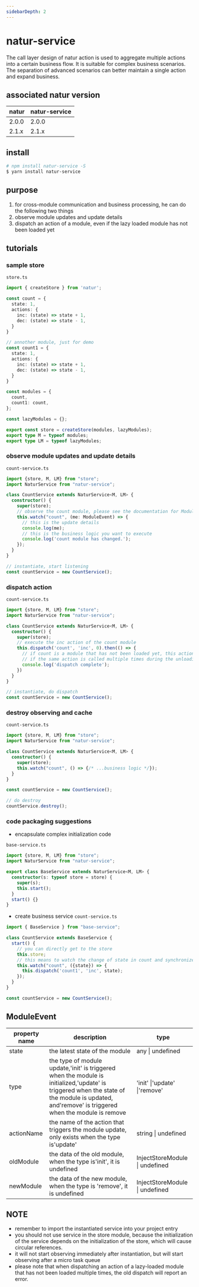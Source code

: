 ```yaml
---
sidebarDepth: 2
---
```


# natur-service
The call layer design of natur action is used to aggregate multiple actions into a certain business flow. It is suitable for complex business scenarios. The separation of advanced scenarios can better maintain a single action and expand business.

## associated natur version

| natur | natur-service |
| -- | -- |
| 2.0.0 | 2.0.0 |
| 2.1.x | 2.1.x |


## install

```bash
# npm install natur-service -S
$ yarn install natur-service
```


## purpose

1. for cross-module communication and business processing, he can do the following two things
1. observe module updates and update details
1. dispatch an action of a module, even if the lazy loaded module has not been loaded yet

## tutorials

### sample store

`store.ts`
```ts
import { createStore } from 'natur';

const count = {
  state: 1,
  actions: {
    inc: (state) => state + 1,
    dec: (state) => state - 1,
  }
}

// annother module, just for demo
const count1 = {
  state: 1,
  actions: {
    inc: (state) => state + 1,
    dec: (state) => state - 1,
  }
}

const modules = {
  count,
  count1: count,
};

const lazyModules = {};

export const store = createStore(modules, lazyModules);
export type M = typeof modules;
export type LM = typeof lazyModules;

```




### observe module updates and update details

`count-service.ts`
```ts
import {store, M, LM} from "store";
import NaturService from "natur-service";

class CountService extends NaturService<M, LM> {
  constructor() {
    super(store);
    // observe the count module, please see the documentation for ModuleEvent
    this.watch("count", (me: ModuleEvent) => {
      // this is the update details
      console.log(me);
      // this is the business logic you want to execute
      console.log('count module has changed.');
    });
  }
}

// instantiate, start listening
const countService = new CountService();

```


### dispatch action

`count-service.ts`
```ts
import {store, M, LM} from "store";
import NaturService from "natur-service";

class CountService extends NaturService<M, LM> {
  constructor() {
    super(store);
    // execute the inc action of the count module
    this.dispatch('count', 'inc', 0).then(() => {
      // if count is a module that has not been loaded yet, this action will not be triggered until count is loaded
      // if the same action is called multiple times during the unloading period, the old dispatch will throw a fixed Promise error to clear the cache and prevent stack overflow
      console.log('dispatch complete');
    })
  }
}

// instantiate, do dispatch
const countService = new CountService();
```


### destroy observing and cache

`count-service.ts`
```ts
import {store, M, LM} from "store";
import NaturService from "natur-service";

class CountService extends NaturService<M, LM> {
  constructor() {
    super(store);
    this.watch("count", () => {/* ...business logic */});
  }
}

const countService = new CountService();

// do destroy
countService.destroy();

```



### code packaging suggestions

- encapsulate complex initialization code

`base-service.ts`
```ts
import {store, M, LM} from "store";
import NaturService from "natur-service";

export class BaseService extends NaturService<M, LM> {
  constructor(s: typeof store = store) {
    super(s);
    this.start();
  }
  start() {}
}
```

- create business service
`count-service.ts`
```ts
import { BaseService } from "base-service";

class CountService extends BaseService {
  start() {
    // you can directly get to the store
    this.store;
    // this means to watch the change of state in count and synchronize it to count1
    this.watch("count", ({state}) => {
      this.dispatch('count1', 'inc', state);
    });
  }
}

const countService = new CountService();
```


## ModuleEvent

| property name | description           |type|
|-----|---------------|---|
|state|the latest state of the module |any \| undefined|
|type| the type of module update,'init' is triggered when the module is initialized,'update' is triggered when the state of the module is updated, and'remove' is triggered when the module is remove |'init' \|'update' \|'remove'|
|actionName|the name of the action that triggers the module update, only exists when the type is'update' |string \| undefined|
|oldModule| the data of the old module, when the type is'init', it is undefined |InjectStoreModule \| undefined|
|newModule | the data of the new module, when the type is 'remove', it is undefined |InjectStoreModule \| undefined|



## NOTE


- remember to import the instantiated service into your project entry
- you should not use service in the store module, because the initialization of the service depends on the initialization of the store, which will cause circular references.
- it will not start observing immediately after instantiation, but will start observing after a micro task queue
- please note that when dispatching an action of a lazy-loaded module that has not been loaded multiple times, the old dispatch will report an error.